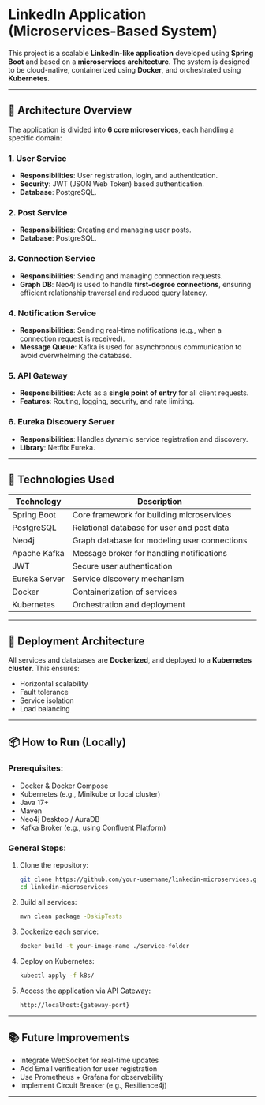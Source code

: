 # LinkedIn Application (Microservices-Based System)

This project is a scalable **LinkedIn-like application** developed using **Spring Boot** and based on a **microservices architecture**. The system is designed to be cloud-native, containerized using **Docker**, and orchestrated using **Kubernetes**.

---

## 🧹 Architecture Overview

The application is divided into **6 core microservices**, each handling a specific domain:

### 1. **User Service**

* **Responsibilities**: User registration, login, and authentication.
* **Security**: JWT (JSON Web Token) based authentication.
* **Database**: PostgreSQL.

### 2. **Post Service**

* **Responsibilities**: Creating and managing user posts.
* **Database**: PostgreSQL.

### 3. **Connection Service**

* **Responsibilities**: Sending and managing connection requests.
* **Graph DB**: Neo4j is used to handle **first-degree connections**, ensuring efficient relationship traversal and reduced query latency.

### 4. **Notification Service**

* **Responsibilities**: Sending real-time notifications (e.g., when a connection request is received).
* **Message Queue**: Kafka is used for asynchronous communication to avoid overwhelming the database.

### 5. **API Gateway**

* **Responsibilities**: Acts as a **single point of entry** for all client requests.
* **Features**: Routing, logging, security, and rate limiting.

### 6. **Eureka Discovery Server**

* **Responsibilities**: Handles dynamic service registration and discovery.
* **Library**: Netflix Eureka.

---

## 🧱 Technologies Used

| Technology    | Description                                  |
| ------------- | -------------------------------------------- |
| Spring Boot   | Core framework for building microservices    |
| PostgreSQL    | Relational database for user and post data   |
| Neo4j         | Graph database for modeling user connections |
| Apache Kafka  | Message broker for handling notifications    |
| JWT           | Secure user authentication                   |
| Eureka Server | Service discovery mechanism                  |
| Docker        | Containerization of services                 |
| Kubernetes    | Orchestration and deployment                 |

---

## 🚀 Deployment Architecture

All services and databases are **Dockerized**, and deployed to a **Kubernetes cluster**. This ensures:

* Horizontal scalability
* Fault tolerance
* Service isolation
* Load balancing

---

## 📦 How to Run (Locally)

### Prerequisites:

* Docker & Docker Compose
* Kubernetes (e.g., Minikube or local cluster)
* Java 17+
* Maven
* Neo4j Desktop / AuraDB
* Kafka Broker (e.g., using Confluent Platform)

### General Steps:

1. Clone the repository:

   ```bash
   git clone https://github.com/your-username/linkedin-microservices.git
   cd linkedin-microservices
   ```

2. Build all services:

   ```bash
   mvn clean package -DskipTests
   ```

3. Dockerize each service:

   ```bash
   docker build -t your-image-name ./service-folder
   ```

4. Deploy on Kubernetes:

   ```bash
   kubectl apply -f k8s/
   ```

5. Access the application via API Gateway:

   ```
   http://localhost:{gateway-port}
   ```

---

## 📚 Future Improvements

* Integrate WebSocket for real-time updates
* Add Email verification for user registration
* Use Prometheus + Grafana for observability
* Implement Circuit Breaker (e.g., Resilience4j)

---

